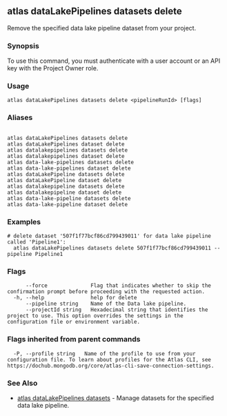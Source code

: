 ## atlas dataLakePipelines datasets delete

Remove the specified data lake pipeline dataset from your project.


### Synopsis

To use this command, you must authenticate with a user account or an API key with the Project Owner role.


### Usage
```
atlas dataLakePipelines datasets delete <pipelineRunId> [flags]
```

### Aliases
```

atlas dataLakePipelines datasets delete
atlas dataLakePipelines dataset delete
atlas datalakepipelines datasets delete
atlas datalakepipelines dataset delete
atlas data-lake-pipelines datasets delete
atlas data-lake-pipelines dataset delete
atlas dataLakePipeline datasets delete
atlas dataLakePipeline dataset delete
atlas datalakepipeline datasets delete
atlas datalakepipeline dataset delete
atlas data-lake-pipeline datasets delete
atlas data-lake-pipeline dataset delete
```

### Examples

```
# delete dataset '507f1f77bcf86cd799439011' for data lake pipeline called 'Pipeline1':
  atlas dataLakePipelines datasets delete 507f1f77bcf86cd799439011 --pipeline Pipeline1

```


### Flags

```
      --force              Flag that indicates whether to skip the confirmation prompt before proceeding with the requested action.
  -h, --help               help for delete
      --pipeline string    Name of the Data lake pipeline.
      --projectId string   Hexadecimal string that identifies the project to use. This option overrides the settings in the configuration file or environment variable.

```


### Flags inherited from parent commands

```
  -P, --profile string   Name of the profile to use from your configuration file. To learn about profiles for the Atlas CLI, see https://dochub.mongodb.org/core/atlas-cli-save-connection-settings.

```

### See Also


* [atlas dataLakePipelines datasets](atlas_dataLakePipelines_datasets.md)	- Manage datasets for the specified data lake pipeline.



